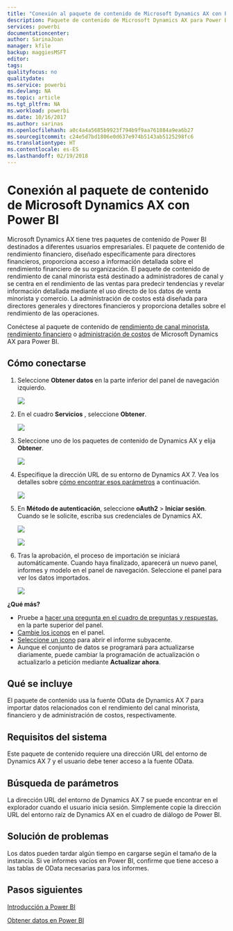 ```yaml
---
title: "Conexión al paquete de contenido de Microsoft Dynamics AX con Power BI"
description: Paquete de contenido de Microsoft Dynamics AX para Power BI
services: powerbi
documentationcenter: 
author: SarinaJoan
manager: kfile
backup: maggiesMSFT
editor: 
tags: 
qualityfocus: no
qualitydate: 
ms.service: powerbi
ms.devlang: NA
ms.topic: article
ms.tgt_pltfrm: NA
ms.workload: powerbi
ms.date: 10/16/2017
ms.author: sarinas
ms.openlocfilehash: a0c4a4a5685b9923f794b9f9aa761884a9ea6b27
ms.sourcegitcommit: c24e5d7bd1806e0d637e974b5143ab5125298fc6
ms.translationtype: HT
ms.contentlocale: es-ES
ms.lasthandoff: 02/19/2018
---
```

# <a name="connect-to-microsoft-dynamics-ax-content-pack-with-power-bi"></a>Conexión al paquete de contenido de Microsoft Dynamics AX con Power BI
Microsoft Dynamics AX tiene tres paquetes de contenido de Power BI destinados a diferentes usuarios empresariales. El paquete de contenido de rendimiento financiero, diseñado específicamente para directores financieros, proporciona acceso a información detallada sobre el rendimiento financiero de su organización. El paquete de contenido de rendimiento de canal minorista está destinado a administradores de canal y se centra en el rendimiento de las ventas para predecir tendencias y revelar información detallada mediante el uso directo de los datos de venta minorista y comercio. La administración de costos está diseñada para directores generales y directores financieros y proporciona detalles sobre el rendimiento de las operaciones.

Conéctese al paquete de contenido de [rendimiento de canal minorista](https://app.powerbi.com/getdata/services/dynamics-ax-retail-channel-performance), [rendimiento financiero](https://app.powerbi.com/getdata/services/dynamics-ax-financial-performance) o [administración de costos](https://app.powerbi.com/getdata/services/dynamics-ax-cost-management) de Microsoft Dynamics AX para Power BI.

## <a name="how-to-connect"></a>Cómo conectarse
1. Seleccione **Obtener datos** en la parte inferior del panel de navegación izquierdo.
   
   ![](media/service-connect-to-microsoft-dynamics-ax/getdata.png)
2. En el cuadro **Servicios** , seleccione **Obtener**.
   
   ![](media/service-connect-to-microsoft-dynamics-ax/services.png)
3. Seleccione uno de los paquetes de contenido de Dynamics AX y elija **Obtener**.
   
   ![](media/service-connect-to-microsoft-dynamics-ax/mdax.png)
4. Especifique la dirección URL de su entorno de Dynamics AX 7. Vea los detalles sobre [cómo encontrar esos parámetros](#FindingParams) a continuación.
   
   ![](media/service-connect-to-microsoft-dynamics-ax/params.png)
5. En **Método de autenticación**, seleccione **oAuth2** \> **Iniciar sesión**. Cuando se le solicite, escriba sus credenciales de Dynamics AX.
   
    ![](media/service-connect-to-microsoft-dynamics-ax/creds.png)
   
    ![](media/service-connect-to-microsoft-dynamics-ax/creds2.png)
6. Tras la aprobación, el proceso de importación se iniciará automáticamente. Cuando haya finalizado, aparecerá un nuevo panel, informes y modelo en el panel de navegación. Seleccione el panel para ver los datos importados.
   
     ![](media/service-connect-to-microsoft-dynamics-ax/dashboard.png)

**¿Qué más?**

* Pruebe a [hacer una pregunta en el cuadro de preguntas y respuestas](power-bi-q-and-a.md), en la parte superior del panel.
* [Cambie los iconos](service-dashboard-edit-tile.md) en el panel.
* [Seleccione un icono](service-dashboard-tiles.md) para abrir el informe subyacente.
* Aunque el conjunto de datos se programará para actualizarse diariamente, puede cambiar la programación de actualización o actualizarlo a petición mediante **Actualizar ahora**.

## <a name="whats-included"></a>Qué se incluye
El paquete de contenido usa la fuente OData de Dynamics AX 7 para importar datos relacionados con el rendimiento del canal minorista, financiero y de administración de costos, respectivamente.

## <a name="system-requirements"></a>Requisitos del sistema
Este paquete de contenido requiere una dirección URL del entorno de Dynamics AX 7 y el usuario debe tener acceso a la fuente OData.

## <a name="finding-parameters"></a>Búsqueda de parámetros
<a name="FindingParams"></a>

La dirección URL del entorno de Dynamics AX 7 se puede encontrar en el explorador cuando el usuario inicia sesión. Simplemente copie la dirección URL del entorno raíz de Dynamics AX en el cuadro de diálogo de Power BI.

## <a name="troubleshooting"></a>Solución de problemas
Los datos pueden tardar algún tiempo en cargarse según el tamaño de la instancia. Si ve informes vacíos en Power BI, confirme que tiene acceso a las tablas de OData necesarias para los informes.

## <a name="next-steps"></a>Pasos siguientes
[Introducción a Power BI](service-get-started.md)

[Obtener datos en Power BI](service-get-data.md)

